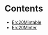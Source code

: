 

# Contents
- [Erc20Mintable](Erc20Minter.sol/interface.Erc20Mintable.md)
- [Erc20Minter](Erc20Minter.sol/contract.Erc20Minter.md)

